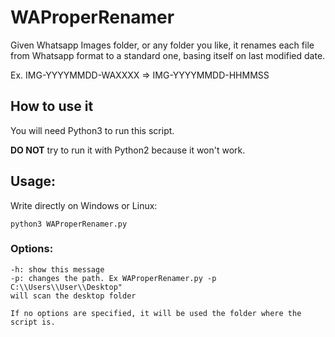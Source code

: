 # WAProperRenamer
Given Whatsapp Images folder, or any folder you like, it renames each file
from Whatsapp format to a standard one, basing itself on last modified date.

Ex.  IMG-YYYYMMDD-WAXXXX => IMG-YYYYMMDD-HHMMSS

## How to use it
You will need Python3 to run this script.

**DO NOT** try to run it with Python2 because it won't work.

## Usage:
Write directly on Windows or Linux:
```
python3 WAProperRenamer.py
```
### Options:
```
-h: show this message
-p: changes the path. Ex WAProperRenamer.py -p C:\\Users\\User\\Desktop"
will scan the desktop folder

If no options are specified, it will be used the folder where the script is.
```
